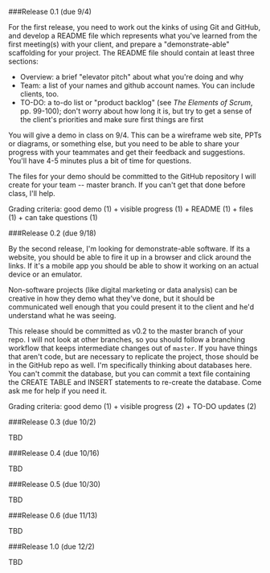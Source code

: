 
###Release 0.1 (due 9/4)

For the first release, you need to work out the kinks of using Git and GitHub, and develop a README file which represents what you've learned from the first meeting(s) with your client, and prepare a "demonstrate-able" scaffolding for your project.  The README file should contain at least three sections:

- Overview: a brief "elevator pitch" about what you're doing and why
- Team: a list of your names and github account names.  You can include clients, too.
- TO-DO: a to-do list or "product backlog" (see *The Elements of Scrum*, pp. 99-100); don't worry about how long it is, but try to get a sense of the client's priorities and make sure first things are first

You will give a demo in class on 9/4.  This can be a wireframe web site, PPTs or diagrams, or something else, but you need to be able to share your progress with your teammates and get their feedback and suggestions.  You'll have 4-5 minutes plus a bit of time for questions.

The files for your demo should be committed to the GitHub repository I will create for your team -- master branch.  If you can't get that done before class, I'll help.

Grading criteria: good demo (1) + visible progress (1) + README (1) + files (1) + can take questions (1)

###Release 0.2 (due 9/18)

By the second release, I'm looking for demonstrate-able software.  If its a website, you should be able to fire it up in a browser and click around the links.  If it's a mobile app you should be able to show it working on an actual device or an emulator.  

Non-software projects (like digital marketing or data analysis) can be creative in how they demo what they've done, but it should be communicated well enough that you could present it to the client and he'd understand what he was seeing.

This release should be committed as v0.2 to the master branch of your repo.  I will not look at other branches, so you should follow a branching workflow that keeps intermediate changes out of `master`.  If you have things that aren't code, but are necessary to replicate the project, those should be in the GitHub repo as well.  I'm specifically thinking about databases here.  You can't commit the database, but you can commit a text file containing the CREATE TABLE and INSERT statements to re-create the database.  Come ask me for help if you need it.

Grading criteria:  good demo (1) + visible progress (2) + TO-DO updates (2)

###Release 0.3 (due 10/2)

TBD

###Release 0.4 (due 10/16)

TBD

###Release 0.5 (due 10/30)

TBD

###Release 0.6 (due 11/13)

TBD

###Release 1.0 (due 12/2)

TBD
